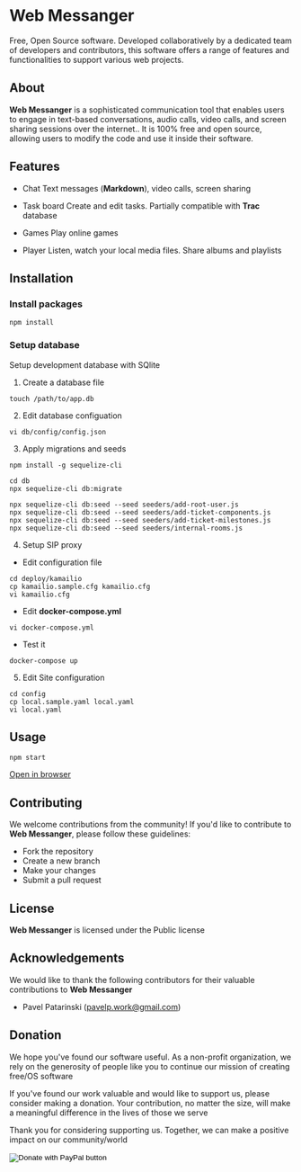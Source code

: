 # Web Messanger

Free, Open Source software. Developed collaboratively by a dedicated team of developers and contributors, this software offers a range of features and functionalities to support various web projects.

## About

**Web Messanger** is a sophisticated communication tool that enables users to engage in text-based conversations, audio calls, video calls, and screen sharing sessions over the internet.. It is 100% free and open source, allowing users to modify the code and use it inside their software.

## Features

- Chat
  Text messages (**Markdown**), video calls, screen sharing

- Task board
  Create and edit tasks. Partially compatible with **Trac** database

- Games
  Play online games

- Player
  Listen, watch your local media files. Share albums and playlists

## Installation

### Install packages

```
npm install
```

### Setup database

Setup development database with SQlite

1. Create a database file

```
touch /path/to/app.db
```

2. Edit database configuation

```
vi db/config/config.json
```

3. Apply migrations and seeds

```
npm install -g sequelize-cli

cd db
npx sequelize-cli db:migrate

npx sequelize-cli db:seed --seed seeders/add-root-user.js
npx sequelize-cli db:seed --seed seeders/add-ticket-components.js
npx sequelize-cli db:seed --seed seeders/add-ticket-milestones.js
npx sequelize-cli db:seed --seed seeders/internal-rooms.js
```

4. Setup SIP proxy

* Edit configuration file
```
cd deploy/kamailio
cp kamailio.sample.cfg kamailio.cfg
vi kamailio.cfg
```

* Edit **docker-compose.yml**
```
vi docker-compose.yml
```

* Test it
```
docker-compose up
```

5. Edit Site configuration
```
cd config
cp local.sample.yaml local.yaml
vi local.yaml
```

## Usage

```
npm start
```

[Open in browser](http://127.0.0.1:3000)

## Contributing

We welcome contributions from the community! If you'd like to contribute to **Web Messanger**, please follow these guidelines:
- Fork the repository
- Create a new branch
- Make your changes
- Submit a pull request

## License

**Web Messanger** is licensed under the Public license

## Acknowledgements

We would like to thank the following contributors for their valuable contributions to **Web Messanger**

- Pavel Patarinski (pavelp.work@gmail.com)

## Donation

We hope you've found our software useful. As a non-profit organization, we rely on the generosity of people like you to continue our mission of creating free/OS software

If you've found our work valuable and would like to support us, please consider making a donation. Your contribution, no matter the size, will make a meaningful difference in the lives of those we serve

Thank you for considering supporting us. Together, we can make a positive impact on our community/world

<form action="https://www.paypal.com/donate" method="post" target="_top">
<input type="hidden" name="hosted_button_id" value="97FX43X7HGWJS" />
<input type="image" src="https://www.paypalobjects.com/en_US/i/btn/btn_donateCC_LG.gif" border="0" name="submit" title="PayPal - The safer, easier way to pay online!" alt="Donate with PayPal button" />
<img alt="" border="0" src="https://www.paypal.com/en_BG/i/scr/pixel.gif" width="1" height="1" />
</form>
